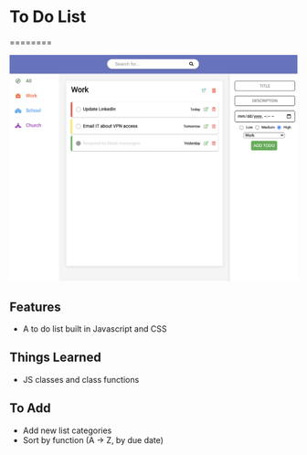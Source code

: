 # To Do List
========

![Alt text](/example2.png?raw=true "example screenshot")


Features
--------

- A to do list built in Javascript and CSS


Things Learned
-------

- JS classes and class functions


To Add
-------
- Add new list categories
- Sort by function (A -> Z, by due date)
